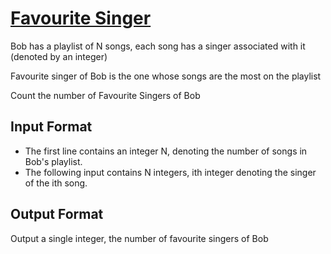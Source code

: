 # [Favourite Singer][link]

Bob has a playlist of N songs, each song has a singer associated with it (denoted by an integer)

Favourite singer of Bob is the one whose songs are the most on the playlist

Count the number of Favourite Singers of Bob

## Input Format

- The first line contains an integer N, denoting the number of songs in Bob's playlist.
- The following input contains N integers, ith integer denoting the singer of the ith song.

## Output Format

Output a single integer, the number of favourite singers of Bob

[link]: https://www.hackerearth.com/practice/basic-programming/input-output/basics-of-input-output/practice-problems/algorithm/favourite-singer-a18e086a/
